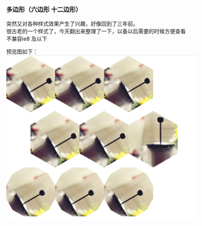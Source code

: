 ### 多边形（六边形 十二边形）
<p>突然又对各种样式效果产生了兴趣，好像回到了三年前。<br>
很古老的一个样式了，今天翻出来整理了一下，以备以后需要的时候方便查看<br>
不兼容ie8 及以下</p>

预览图如下：
![image](https://raw.githubusercontent.com/495714201/Imgs-for-markdown/master/demo-polygon-01.png)


